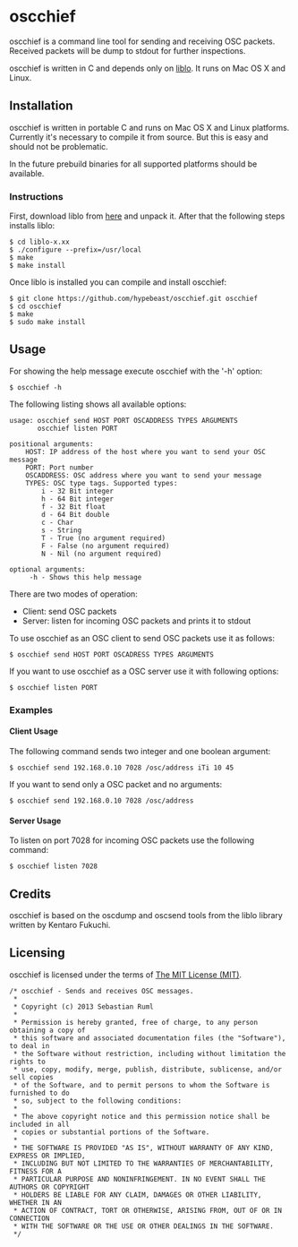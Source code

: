 # oscchief

oscchief is a command line tool for sending and receiving OSC packets. Received
packets will be dump to stdout for further inspections.

oscchief is written in C and depends only on [liblo](http://liblo.sourceforge.net/).
It runs on Mac OS X and Linux.


## Installation

oscchief is written in portable C and runs on Mac OS X and Linux platforms.
Currently it's necessary to compile it from source. But this is easy and should
not be problematic.

In the future prebuild binaries for all supported platforms should be available.

### Instructions

First, download liblo from [here](http://liblo.sourceforge.net/) and unpack it.
After that the following steps installs liblo:

	$ cd liblo-x.xx
	$ ./configure --prefix=/usr/local
	$ make
	$ make install


Once liblo is installed you can compile and install oscchief:

	$ git clone https://github.com/hypebeast/oscchief.git oscchief
	$ cd oscchief
	$ make
	$ sudo make install


## Usage

For showing the help message execute oscchief with the '-h' option:

	$ oscchief -h

The following listing shows all available options:

	usage: oscchief send HOST PORT OSCADDRESS TYPES ARGUMENTS
           oscchief listen PORT

	positional arguments:
	    HOST: IP address of the host where you want to send your OSC message
	    PORT: Port number
	    OSCADDRESS: OSC address where you want to send your message
	    TYPES: OSC type tags. Supported types:
	        i - 32 Bit integer
	        h - 64 Bit integer
	        f - 32 Bit float
	        d - 64 Bit double
	        c - Char
	        s - String
	        T - True (no argument required)
	        F - False (no argument required)
	        N - Nil (no argument required)

	optional arguments:
	     -h - Shows this help message

There are two modes of operation:

* Client: send OSC packets
* Server: listen for incoming OSC packets and prints it to stdout

To use oscchief as an OSC client to send OSC packets use it as follows:

	$ oscchief send HOST PORT OSCADRESS TYPES ARGUMENTS

If you want to use oscchief as a OSC server use it with following options:

	$ oscchief listen PORT


### Examples

#### Client Usage

The following command sends two integer and one boolean argument:

	$ oscchief send 192.168.0.10 7028 /osc/address iTi 10 45

If you want to send only a OSC packet and no arguments:

	$ oscchief send 192.168.0.10 7028 /osc/address

#### Server Usage

To listen on port 7028 for incoming OSC packets use the following command:

	$ oscchief listen 7028


## Credits

oscchief is based on the oscdump and oscsend tools from the liblo library written by
Kentaro Fukuchi.


## Licensing

oscchief is licensed under the terms of [The MIT License (MIT)](http://opensource.org/licenses/MIT).

	/* oscchief - Sends and receives OSC messages. 
	 *
	 * Copyright (c) 2013 Sebastian Ruml
	 * 
	 * Permission is hereby granted, free of charge, to any person obtaining a copy of
	 * this software and associated documentation files (the "Software"), to deal in
	 * the Software without restriction, including without limitation the rights to
	 * use, copy, modify, merge, publish, distribute, sublicense, and/or sell copies
	 * of the Software, and to permit persons to whom the Software is furnished to do
	 * so, subject to the following conditions:
	 *
	 * The above copyright notice and this permission notice shall be included in all
	 * copies or substantial portions of the Software.
	 *
	 * THE SOFTWARE IS PROVIDED "AS IS", WITHOUT WARRANTY OF ANY KIND, EXPRESS OR IMPLIED,
	 * INCLUDING BUT NOT LIMITED TO THE WARRANTIES OF MERCHANTABILITY, FITNESS FOR A
	 * PARTICULAR PURPOSE AND NONINFRINGEMENT. IN NO EVENT SHALL THE AUTHORS OR COPYRIGHT
	 * HOLDERS BE LIABLE FOR ANY CLAIM, DAMAGES OR OTHER LIABILITY, WHETHER IN AN
	 * ACTION OF CONTRACT, TORT OR OTHERWISE, ARISING FROM, OUT OF OR IN CONNECTION
	 * WITH THE SOFTWARE OR THE USE OR OTHER DEALINGS IN THE SOFTWARE.
	 */